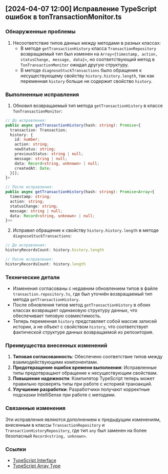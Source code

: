 ## [2024-04-07 12:00] Исправление TypeScript ошибок в tonTransactionMonitor.ts

### Обнаруженные проблемы
1. Несоответствие типов данных между методами в разных классах:
   - В методе `getTransactionHistory` класса `TransactionRepository` возвращаемый тип был изменен на `Array<{timestamp, action, statusChange, message, data}>`, но соответствующий метод в `TonTransactionMonitor` ожидал другую структуру.
   - В методе `diagnoseStuckTransactions` было обращение к несуществующему свойству `history.history.length`, так как переменная `history` больше не содержит свойство `history`.

### Выполненные исправления
1. Обновил возвращаемый тип метода `getTransactionHistory` в классе `TonTransactionMonitor`:

```typescript
// До исправления:
public async getTransactionHistory(hash: string): Promise<{
  transaction: Transaction;
  history: {
    id: number;
    action: string;
    newStatus: string;
    previousStatus: string | null;
    message: string | null;
    data: Record<string, unknown> | null;
    createdAt: Date;
  }[];
}>

// После исправления:
public async getTransactionHistory(hash: string): Promise<Array<{
  timestamp: string;
  action: string;
  statusChange: string;
  message: string | null;
  data: Record<string, unknown> | null;
}>>
```

2. Исправил обращение к свойству `history.history.length` в методе `diagnoseStuckTransactions`:

```typescript
// До исправления:
historyRecordsCount: history.history.length

// После исправления:
historyRecordsCount: history.length
```

### Технические детали
- Изменения согласованы с недавним обновлением типов в файле `transaction.repository.ts`, где был уточнён возвращаемый тип метода `getTransactionHistory`.
- После обновления типов метод `getTransactionHistory` в обоих классах возвращает одинаковую структуру данных, что обеспечивает типовую совместимость.
- Теперь переменная `history` представляет собой массив записей истории, а не объект с свойством `history`, что соответствует фактической структуре данных возвращаемой из репозитория.

### Преимущества внесенных изменений
1. **Типовая согласованность**: Обеспечено соответствие типов между взаимодействующими компонентами.
2. **Предотвращение ошибок времени выполнения**: Исправленные типы предотвращают обращение к несуществующим свойствам.
3. **Повышение надежности**: Компилятор TypeScript теперь может правильно проверять типы при работе с историей транзакций.
4. **Улучшение разработки**: Разработчики получают корректные подсказки IntelliSense при работе с методами.

### Связанные изменения
Эти исправления являются дополнением к предыдущим изменениям, внесенным в классы `TransactionRepository` и `TransactionHistoryRepository`, где тип `any` был заменен на более безопасный `Record<string, unknown>`.

### Ссылки
- [TypeScript Interface](https://www.typescriptlang.org/docs/handbook/interfaces.html)
- [TypeScript Array Type](https://www.typescriptlang.org/docs/handbook/basic-types.html#array) 